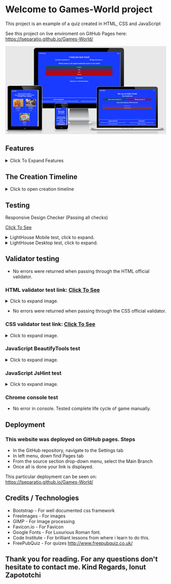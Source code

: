 # Welcome to Games-World project

This project is an example of a quiz created in  HTML, CSS and JavaScript

See this project on live enviroment on GitHub Pages here: <https://lseparatio.github.io/Games-World/>

![Website on different screen sizes](readme-assets/images/screens.jpg)

## Features

<details>
<summary>Click To Expand Features</summary>

### Navigation

- Same navigation menu is used across all pages for consistency.

![NavBar Desktop](readme-assets/images/navbar-desktop.jpg)

- Navigation was designed to be easy to use and to understand.

![NavBar Mobile](readme-assets/images/navbar-mobile.jpg)

- Navigation was designed to work well on all devices.
- Even if a nav-bar was not necessary for this project, I created one to make it easier to expand the project with other pages, games, etc ...

### First Screen

First Screen was designed to present the website for user in a friendly manner and to ask for user name.

- First Screen Desktop

![First Screen Desktop](readme-assets/images/first-screen-desktop.png)

- First Screen Mobile

![First Screen Mobile](readme-assets/images/first-screen-mobile.png)

### Name validation screens

- Empty name validation screen

![Empty name validation screen](readme-assets/images/empty-username-validation.png)

- Special characters validation screen

![First Screen Mobile](readme-assets/images/wrong-caracters-validation.png)

### Choose topic screen

Choose topic screen is designed to allow the user to choose an topic of the quiz. Page is fully responsive.

- Choose topic screen desktop

![Choose topic screen desktop](readme-assets/images/choose-screen-desktop.png)

- Choose topic screen tablet

![Choose topic screen tablet](readme-assets/images/choose-screen-tablet.png)

- Choose topic screen mobile

![Choose topic screen mobile](readme-assets/images/choose-screen-mobile.png)

### Questions screen

This screen is designed to rondom show questions and to alow user to select an answer only by disabling the button after any button is clicked.

- Questions screen desktop

![Questions screen desktop](readme-assets/images/question-screen-desktop.png)

- Questions screen mobile

![Questions screen mobile](readme-assets/images/question-screen-mobile.png)

### Answered question screen

When user is selecting an answer buttons are getting disabled to don't allow user to change the answer. Buttons are changing the colors in red and green to provide feedback if user was right.

- Answered question screen desktop

![Answered question screen desktop](readme-assets/images/answered-screen-desktop.png)

- Answered question screen mobile

![Answered question screen](readme-assets/images/answered-screen-mobile.png)

### Feedback screen

Last screen is designed to provide feedback to user. Will be shown a different message if the correct answers are more that wrong ones, if answers are equal and if the wrong ones are more that correct ones. And total correct and wrong are displayed. Next user have option to select another topic or to go to the front page.

- Feedback screen desktop

![Answered question screen desktop](readme-assets/images/feedback-screen-desktop.png)

- Feedback screen mobile

![Answered question screen](readme-assets/images/feedback-screen-mobile.png)
</details>

## The Creation Timeline

<details>
<summary>Click to open creation timeline</summary>

### User Stories

As a site owner:

- I want users to understand that this is a quiz page.
- I want users to be able to easily navigate my website on any device.
- I want to be able to collect user name.
- I want to serve questions and feedback in a easy to understand way.

As a user:

- I want to be able to view the website on any device.
- I want the menu to be intuitive.
- I want to learn what questions i answered right and what not.
- I want to be able to see  my total score at the end.

### Wireframes, i used Balsamiq

<details>
<summary>Click to expend wireframes</summary>

- Mobile Wireframes:

 1. Index Page

![Index Mobile Example](readme-assets/wireframes/first-screen-mobile.png)

 2. Choose topic screen

![Choose topic screen Mobile](readme-assets/wireframes/choose-topic-screen-mobile.png)

 3. Question screen

![Question Screen Mobile Example](readme-assets/wireframes/question-screen-mobile-tablet.png)

 4. Feedback screen

![Feedback screen Mobile Example](readme-assets/wireframes/feedback-screen-mobile-tablet.png)

- Tablet Wireframes:

Only choose topic screen requires a specific design for tablet. Rest of screens are the same for mobile and tablet

 1. Choose Topic

![Choose Topic Screen Example](readme-assets/wireframes/choose-topic-screen-tablet.png)

- Desktop Wireframes:

 1. Index Page

![Index Desktop Example](readme-assets/wireframes/first-screen-desktop.png)

 2. Choose topic screen

![Choose topic screen desktop](readme-assets/wireframes/choose-topic-screen-desktop.png)

 3. Question screen

![Question screen Desktop Example](readme-assets/wireframes/question-screen-desktop.png)

 4. Feedback screen

![Feedback screen Desktop Example](readme-assets/wireframes/feedback-screen-desktop.png)
</details>

### Tools / Technologies

- Visual Studio Code
- HTML
- CSS
- JavaScript
- GIMP
- Microsoft Paint
- Bootstrap 5.1.3

### Colors

- For primary colors i used Blue Navy (183bff), and white for text.
- Red and green so mark correct answers and wrong answers.
All colors adjusted for optimal contrast ratio using: <https://webaim.org/resources/contrastchecker/>

### Images

- Images was taken from <https://www.freeimages.com/>

</details>

## Testing

Responsive Design Checker (Passing all checks)

<a href="https://responsivedesignchecker.com/checker.php?url=https%3A%2F%2Flseparatio.github.io%2FGames-World%2F&width=1400&height=700" rel="noopener" target="_blank">Click To See</a>

<details>
<summary>LightHouse  Mobile test, click to expand.</summary>

![LightHouse test front page](readme-assets/images/tests/lighthouse-test-mobile.png)
</details>

<details>
<summary>LightHouse  Desktop test, click to expand.</summary>

![LightHouse test front page](readme-assets/images/tests/lighthouse-test-desktop.png)
</details>

## Validator testing

- No errors were returned when passing through the HTML official validator.

### HTML validator test link: <a href="https://validator.w3.org/nu/?doc=https%3A%2F%2Flseparatio.github.io%2FGames-World%2F" rel="noopener" target="_blank">Click To See</a>

<details>
<summary>Click to expand image.</summary>

![W3 html validator check for front page with no errors](readme-assets/images/tests/html-validator.png)
</details>

- No errors were returned when passing through the CSS official validator.

### CSS validator test link: <a href="https://jigsaw.w3.org/css-validator/validator?uri=https%3A%2F%2Flseparatio.github.io%2FGames-World%2F&profile=css3svg&usermedium=all&warning=1&vextwarning=" rel="noopener" target="_blank">Click To See</a>

<details>
<summary>Click to expand image.</summary>

![W3 css validator check for front page with no errors](readme-assets/images/tests/css-validator.png)
</details>

### JavaScript BeautifyTools test

<details>
<summary>Click to expand image.</summary>

![JavaScript BeautifyTools test](readme-assets/images/tests/beutify-tools-test.png)
</details>

### JavaScript JsHint test

<details>
<summary>Click to expand image.</summary>

![JavaScript JsHint test](readme-assets/images/tests/jshint-test.png)
</details>

### Chrome console test

- No error in console. Tested complete life cycle of game manually.

## Deployment

### This website was deployed on GitHub pages. Steps

- In the GitHub repository, navigate to the Settings tab
- In left menu, down find Pages tab
- From the source section drop-down menu, select the Main Branch
- Once all is done your link is displayed.

This particular deployment can be seen on: <https://lseparatio.github.io/Games-World/>

## Credits / Technologies

- Bootstrap - For well documented css framework
- FreeImages - For images
- GIMP - For Image processing
- Favicon.io - For Favicon
- Google Fonts - For Luxurious Roman font.
- Code Institute - For brilliant lessons from where i learn to do this.
- FreePubQuiz - For quizes <http://www.freepubquiz.co.uk/>

## Thank you for reading. For any questions don't hesitate to contact me. Kind Regards, Ionut Zapototchi
